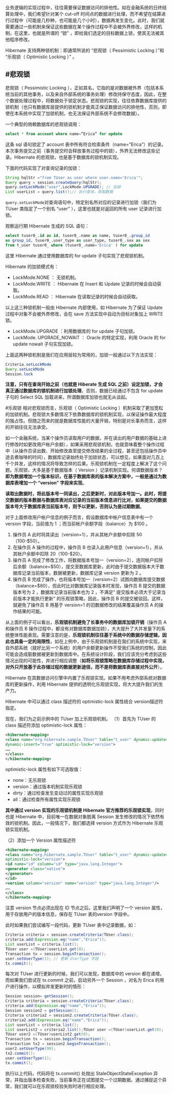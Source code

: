 业务逻辑的实现过程中，往往需要保证数据访问的排他性。如在金融系统的日终结算处理中，我们希望针对某个 cut-off 时间点的数据进行处理，而不希望在结算进行过程中（可能是几秒种，也可能是几个小时），数据再发生变化。此时，我们就需要通过一些机制来保证这些数据在某个操作过程中不会被外界修改，这样的机制，在这里，也就是所谓的 “锁” ，即给我们选定的目标数据上锁，使其无法被其他程序修改。

Hibernate 支持两种锁机制：即通常所说的 “悲观锁（ Pessimistic Locking ）”和 “乐观锁（ Optimistic Locking ）” 。
<!--more-->

#悲观锁
---
悲观锁（ Pessimistic Locking ），正如其名，它指的是对数据被外界（包括本系统当前的其他事务，以及来自外部系统的事务处理）修改持保守态度，因此，在整个数据处理过程中，将数据处于锁定状态。悲观锁的实现，往往依靠数据库提供的锁机制（也只有数据库层提供的锁机制才能真正保证数据访问的排他性，否则，即使在本系统中实现了加锁机制，也无法保证外部系统不会修改数据）。

一个典型的倚赖数据库的悲观锁调用：
```sql
select * from account where name=”Erica” for update
```
这条 sql 语句锁定了 account 表中所有符合检索条件（name=”Erica”）的记录。本次事务提交之前（事务提交时会释放事务过程中的锁），外界无法修改这些记录。Hibernate 的悲观锁，也是基于数据库的锁机制实现。

下面的代码实现了对查询记录的加锁：
```java
String hqlStr ="from TUser as user where user.name='Erica'";
Query query = session.createQuery(hqlStr);
query.setLockMode("user",LockMode.UPGRADE); // 加锁
List userList = query.list();// 执行查询，获取数据
```
`query.setLockMode`对查询语句中，特定别名所对应的记录进行加锁（我们为TUser 类指定了一个别名 “user” ），这里也就是对返回的所有 user 记录进行加锁。

观察运行期 Hibernate 生成的 SQL 语句：
```sql
select tuser0_.id as id, tuser0_.name as name, tuser0_.group_id
as group_id, tuser0_.user_type as user_type, tuser0_.sex as sex
from t_user tuser0_ where (tuser0_.name='Erica' ) for update
```
这里 Hibernate 通过使用数据库的 for update 子句实现了悲观锁机制。

Hibernate 的加锁模式有：
- LockMode.NONE ： 无锁机制。
- LockMode.WRITE ： Hibernate 在 Insert 和 Update 记录的时候会自动获取。
- LockMode.READ ： Hibernate 在读取记录的时候会自动获取。

以上这三种锁机制一般由 Hibernate 内部使用，如 Hibernate 为了保证 Update过程中对象不会被外界修改，会在 save 方法实现中自动为目标对象加上 WRITE 锁。
- LockMode.UPGRADE ：利用数据库的 for update 子句加锁。
- LockMode. UPGRADE_NOWAIT ： Oracle 的特定实现，利用 Oracle 的 for update nowait 子句实现加锁。

上面这两种锁机制是我们在应用层较为常用的，加锁一般通过以下方法实现：
```java
Criteria.setLockMode
Query.setLockMode
Session.lock
```
**注意，只有在查询开始之前（也就是 Hiberate 生成 SQL 之前）设定加锁，才会真正通过数据库的锁机制进行加锁处理**，否则，数据已经通过不包含 for update 子句的 Select SQL 加载进来，所谓数据库加锁也就无从谈起。

#乐观锁
相对悲观锁而言，乐观锁（ Optimistic Locking ）机制采取了更加宽松的加锁机制。悲观锁大多数情况下依靠数据库的锁机制实现，以保证操作最大程度的独占性。但随之而来的就是数据库性能的大量开销，特别是对长事务而言，这样的开销往往无法承受。

如一个金融系统，当某个操作员读取用户的数据，并在读出的用户数据的基础上进行修改时如更改用户帐户余额），如果采用悲观锁机制，也就意味着整个操作过程中（从操作员读出数、开始修改直至提交修改结果的全过程，甚至还包括操作员中途去煮咖啡的时间），数据库记录始终处于加锁状态，可以想见，如果面对几百上千个并发，这样的情况将导致怎样的后果。乐观锁机制在一定程度上解决了这个问题。乐观锁，大多是基于数据版本（ Version ）记录机制实现。何谓数据版本？**即为数据增加一个版本标识，在基于数据库表的版本解决方案中，一般是通过为数据库表增加一个 “version” 字段来实现**。

**读取出数据时，将此版本号一同读出，之后更新时，对此版本号加一。此时，将提交数据的版本数据与数据库表对应记录的当前版本信息进行比对，如果提交的数据版本号大于数据库表当前版本号，则予以更新，否则认为是过期数据**。

对于上面修改用户帐户信息的例子而言，假设数据库中帐户信息表中有一个version 字段，当前值为 1 ；而当前帐户余额字段（balance）为 $100 。
1. 操作员 A 此时将其读出（version=1），并从其帐户余额中扣除 $50（$100-$50）。
1. 在操作员 A 操作的过程中，操作员 B 也读入此用户信息（version=1），并从其帐户余额中扣除 $20 （$100-$20）。
1. 操作员 A 完成了修改工作，将数据版本号加一（version=2），连同帐户扣除后余额（balance=$50），提交至数据库更新，此时由于提交数据版本大于数据库记录当前版本，数据被更新，数据库记录 version 更新为 2 。
1. 操作员 B 完成了操作，也将版本号加一（version=2）试图向数据库提交数据（balance=$80），但此时比对数据库记录版本时发现，操作员 B 提交的数据版本号为 2 ，数据库记录当前版本也为 2 ，不满足“ 提交版本必须大于记录当前版本才能执行更新“ 的乐观锁策略，因此，操作员 B 的提交被驳回。这样，就避免了操作员 B 用基于 version=1 的旧数据修改的结果覆盖操作员 A 的操作结果的可能。

从上面的例子可以看出，**乐观锁机制避免了长事务中的数据库加锁开销**（操作员 A 和操作员 B 操作过程中，都没有对数据库数据加锁），大大提升了大并发量下的系统整体性能表现。需要注意的是，**乐观锁机制往往基于系统中的数据存储逻辑，因此也具备一定的局限性**，如在上例中，由于乐观锁机制是在我们的系统中实现，来自外部系统（就好比另一个系统）的用户余额更新操作不受我们系统的控制，因此可能会造成脏数据被更新到数据库中。在系统设计阶段，我们应该充分考虑到这些情况出现的可能性，并进行相应调整（**如将乐观锁策略在数据库存储过程中实现，对外只开放基于此存储过程的数据更新途径，而不是将数据库表直接对外公开**）。

Hibernate 在其数据访问引擎中内置了乐观锁实现。如果不用考虑外部系统对数据库的更新操作，利用 Hibernate 提供的透明化乐观锁实现，将大大提升我们的生产力。

Hibernate 中可以通过 class 描述符的 optimistic-lock 属性结合 version描述符指定。

现在，我们为之前示例中的 TUser 加上乐观锁机制。
（1）首先为 TUser 的 class 描述符添加 optimistic-lock 属性：
```xml
<hibernate-mapping>
<class name="org.hibernate.sample.TUser" table="t_user" dynamic-update="true"
dynamic-insert="true" optimistic-lock="version">
……
</class>
</hibernate-mapping>
```
optimistic-lock 属性有如下可选取值：
- none：无乐观锁
- version：通过版本机制实现乐观锁
- dirty：通过检查发生变动过的属性实现乐观锁
- all：通过检查所有属性实现乐观锁

**其中通过 version 实现的乐观锁机制是 Hibernate 官方推荐的乐观锁实现**，同时也是 Hibernate 中，目前唯一在数据对象脱离 Session 发生修改的情况下依然有效的锁机制。因此，一般情况下，我们都选择 version 方式作为 Hibernate 乐观锁实现机制。

（2）添加一个 Version 属性描述符
```xml
<hibernate-mapping>
<class name="org.hibernate.sample.TUser" table="t_user" dynamic-update="true" dynamic-insert="true"
optimistic-lock="version">
<id name="id" column="id" type="java.lang.Integer">
<generator class="native">
</generator>
</id>
<version column="version" name="version" type="java.lang.Integer"/>
……
</class>
</hibernate-mapping>
```
注意 version 节点必须出现在 ID 节点之后。这里我们声明了一个 version 属性，用于存放用户的版本信息，保存在 TUser 表的version 字段中。

此时如果我们尝试编写一段代码，更新 TUser 表中记录数据，如：
```java
Criteria criteria = session.createCriteria(TUser.class);
criteria.add(Expression.eq("name","Erica"));
List userList = criteria.list();
TUser user =(TUser)userList.get(0);
Transaction tx = session.beginTransaction();
user.setUserType(1); // 更新 UserType 字段
tx.commit();
```
每次对 TUser 进行更新的时候，我们可以发现，数据库中的 version 都在递增。而如果我们尝试在 tx.commit 之前，启动另外一个 Session ，对名为 Erica 的用户进行操作，以模拟并发更新时的情形：
```java
Session session= getSession();
Criteria criteria = session.createCriteria(TUser.class);
criteria.add(Expression.eq("name","Erica"));
Session session2 = getSession();
Criteria criteria2 = session2.createCriteria(TUser.class);
criteria2.add(Expression.eq("name","Erica"));
List userList = criteria.list();
List userList2 = criteria2.list();TUser user =(TUser)userList.get(0);
TUser user2 =(TUser)userList2.get(0);
Transaction tx = session.beginTransaction();
Transaction tx2 = session2.beginTransaction();
user2.setUserType(99);
tx2.commit();
user.setUserType(1);
tx.commit();
```
执行以上代码，代码将在 tx.commit() 处抛出 StaleObjectStateException 异常，并指出版本检查失败，当前事务正在试图提交一个过期数据。通过捕捉这个异常，我们就可以在乐观锁校验失败时进行相应处理。
